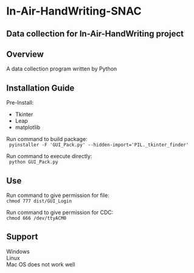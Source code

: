 # In-Air-HandWriting-SNAC

## Data collection for In-Air-HandWriting project

## Overview
A data collection program written by Python


## Installation Guide

Pre-Install:
* Tkinter
* Leap
* matplotlib

Run command to build package:\
``` pyinstaller -F 'GUI_Pack.py' --hidden-import='PIL._tkinter_finder'```

Run command to execute directly:\
``` python GUI_Pack.py```

## Use

Run command to give permission for file:\
``` chmod 777 dist/GUI_Login ```

Run command to give permission for CDC:\
``` chmod 666 /dev/ttyACM0 ```


## Support
Windows\
Linux\
Mac OS does not work well